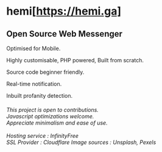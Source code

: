 # hemi[https://hemi.ga]
<h2>Open Source Web Messenger</h2> 

Optimised for Mobile.

Highly customisable, PHP powered, Built from scratch. 

Source code beginner friendly. 

Real-time notification.

Inbuilt profanity detection.

<h6>
<i>This project is open to contributions.<br>
  Javascript optimizations welcome.<br>
  Appreciate minimalism and ease of use.
 <br>
  <br>
 Hosting service : InfinityFree <br>
 SSL Provider    : Cloudflare   
 Image sources   : Unsplash, Pexels </i>
</h6>
